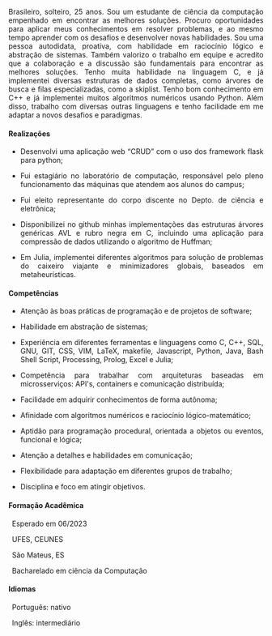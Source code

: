 <link rel="stylesheet" href="./main.css">

<body>

<div class="flex-container">

  <div class="flex-child left", style="text-align: justify">
    
Brasileiro, solteiro, 25 anos. Sou um estudante de ciência da computação empenhado em encontrar as melhores soluções. Procuro oportunidades para aplicar meus conhecimentos em resolver problemas, e ao mesmo tempo aprender com os desafios e desenvolver novas habilidades. Sou uma pessoa autodidata, proativa, com habilidade em raciocínio lógico e abstração de sistemas. Também valorizo o trabalho em equipe e acredito que a colaboração e a discussão são fundamentais para encontrar as melhores soluções. Tenho muita habilidade na linguagem C, e já implementei diversas estruturas de dados completas, como árvores de busca e filas especializadas, como a skiplist. Tenho bom conhecimento em C++ e já implementei muitos algoritmos numéricos usando Python. Além disso, trabalho com diversas outras linguagens e tenho facilidade em me adaptar a novos desafios e paradigmas.
    
#### Realizações
    
- Desenvolvi uma aplicação web “CRUD” com o uso dos framework flask para python;
- Fui estagiário no laboratório de computação, responsável pelo pleno funcionamento das máquinas que atendem aos alunos do campus;
- Fui eleito representante do corpo discente no Depto. de ciência e eletrônica;
- Disponibilizei no github minhas implementações das estruturas árvores genéricas AVL e rubro negra em C, incluindo uma aplicação para compressão de dados utilizando o algoritmo de Huffman;
- Em Julia, implementei diferentes algoritmos para solução de problemas do caixeiro viajante e minimizadores globais,  baseados em metaheurísticas.

  </div>
  
  <div class="flex-child right", style="text-align: justify">
#### Competências

- Atenção às boas práticas de programação e de projetos de software;

- Habilidade em abstração de sistemas;

- Experiência em diferentes ferramentas e linguagens como C, C++, SQL, GNU, GIT, CSS, VIM, LaTeX, makefile, Javascript, Python, Java, Bash Shell Script, Processing, Prolog, Excel e Julia;

- Competência para trabalhar com arquiteturas baseadas em microsserviços: API's, containers e comunicação distribuída;

- Facilidade em adquirir conhecimentos de forma autônoma;

- Afinidade com algoritmos numéricos e raciocínio lógico-matemático;

- Aptidão para programação procedural, orientada a objetos ou eventos, funcional e lógica;

- Atenção a detalhes e habilidades em comunicação;

- Flexibilidade para adaptação em diferentes grupos de trabalho;

- Disciplina e foco em atingir objetivos.

#### Formação Acadêmica

&ensp;Esperado em 06/2023 

&ensp;UFES, CEUNES 

&ensp;São Mateus, ES   

&ensp;Bacharelado em ciência da Computação

#### Idiomas

&ensp;Português: nativo    

&ensp;Inglês: intermediário

  </div>
  
</div>
</body>
